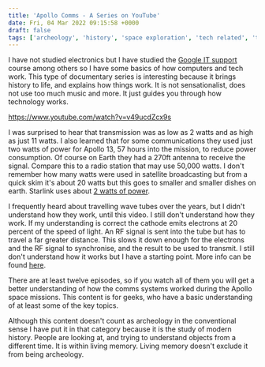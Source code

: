 ```yaml
---
title: 'Apollo Comms - A Series on YouTube'
date: Fri, 04 Mar 2022 09:15:58 +0000
draft: false
tags: ['archeology', 'history', 'space exploration', 'tech related', 'travelling wave tube', 'youtube']
---
```


I have not studied electronics but I have studied the [Google IT support](https://www.coursera.org/professional-certificates/google-it-support?utm_source=gg&utm_medium=sem&utm_campaign=11-GoogleITwithPython-ROW&utm_content=B2C&campaignid=9733806670&adgroupid=119184274733&device=c&keyword=&matchtype=&network=g&devicemodel=&adpostion=&creativeid=507191775308&gclid=CjwKCAiAjoeRBhAJEiwAYY3nDLjAiGhfAqiTKQet1klAe6lTBKJgG8u3MIjCHKftz4R0jui9WR-2bRoC614QAvD_BwE) course among others so I have some basics of how computers and tech work. This type of documentary series is interesting because it brings history to life, and explains how things work. It is not sensationalist, does not use too much music and more. It just guides you through how technology works.

https://www.youtube.com/watch?v=v49ucdZcx9s

I was surprised to hear that transmission was as low as 2 watts and as high as just 11 watts. I also learned that for some communications they used just two watts of power for Apollo 13, 57 hours into the mission, to reduce power consumption. Of course on Earth they had a 270ft antenna to receive the signal. Compare this to a radio station that may use 50,000 watts. I don't remember how many watts were used in satellite broadcasting but from a quick skim it's about 20 watts but this goes to smaller and smaller dishes on earth. Starlink uses about [2 watts of power](https://wccftech.com/brand-new-starlink-dish-to-reduce-power-yet-improve-range-efficiency/).

I frequently heard about travelling wave tubes over the years, but I didn't understand how they work, until this video. I still don't understand how they work. If my understanding is correct the cathode emits electrons at 20 percent of the speed of light. An RF signal is sent into the tube but has to travel a far greater distance. This slows it down enough for the electrons and the RF signal to synchronise, and the result to be used to transmit. I still don't understand how it works but I have a starting point. More info can be found [here](https://en.wikipedia.org/wiki/Traveling-wave_tube).

There are at least twelve episodes, so if you watch all of them you will get a better understanding of how the comms systems worked during the Apollo space missions. This content is for geeks, who have a basic understanding of at least some of the key topics.

Although this content doesn't count as archeology in the conventional sense I have put it in that category because it is the study of modern history. People are looking at, and trying to understand objects from a different time. It is within living memory. Living memory doesn't exclude it from being archeology.